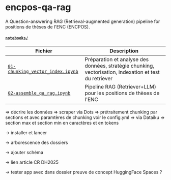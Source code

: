 # encpos-qa-rag
A Question-answering RAG (Retrieval-augmented generation) pipeline for positions de thèses de l'ENC (ENCPOS).


#### [`notebooks/`](./notebooks) 

| Fichier                                                                        | Description                                                                                            |
|--------------------------------------------------------------------------------|--------------------------------------------------------------------------------------------------------|
| [`01-chunking_vector_index.ipynb`](./notebooks/01-chunking_vector_index.ipynb) | Préparation et analyse des données, stratégie chunking, vectorisation, indexation et test du retriever |
| [`02-assemble_qa_rag.ipynb`](./notebooks/02-assemble_qa_rag.ipynb)                                                 | Pipeline RAG (Retriever+LLM) pour les positions de thèses de l'ENC                                     |


=> décrire les données
=> scraper via Dots 
=> prétraitement chunking par sections et avec paramtères de chunking voir le config.yml
=> via Dataiku
=> section max et section min en caractères et en tokens

-> installer et lancer

-> arborescence des dossiers 

-> ajouter schéma 

-> lien article CR DH2025

-> tester app avec dans dossier preuve de concept HuggingFace Spaces ? 
